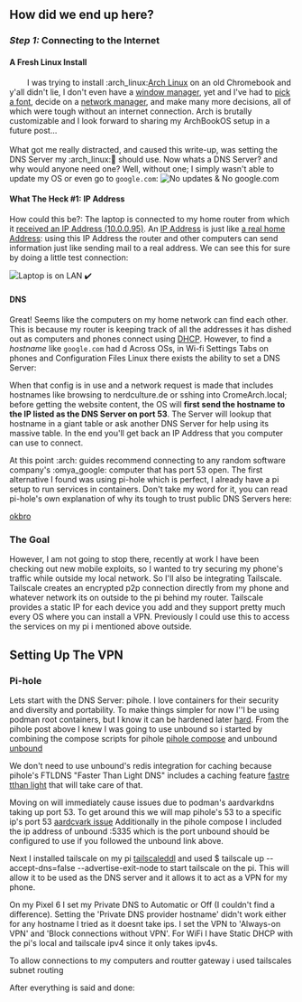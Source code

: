 ## How did we end up here?

### *Step 1:* Connecting to the Internet
#### A Fresh Linux Install
&nbsp;&nbsp;&nbsp;&nbsp;&nbsp;&nbsp;&nbsp;&nbsp;I was trying to install :arch_linux:[Arch Linux](https://archlinux.org/) on an old Chromebook and y'all didn't lie, I don't even have a [window manager](https://en.wikipedia.org/wiki/Window_manager), yet and I've had to [pick a font](https://wiki.archlinux.org/title/Font_configuration), decide on a [network manager](https://wiki.archlinux.org/title/Network_configuration#Network_managers), and make many more decisions, all of which were tough without an internet connection. Arch is brutally customizable and I look forward to sharing my ArchBookOS setup in a future post...
<br/><br/>
What got me really distracted, and caused this write-up, was setting the DNS Server my :arch_linux:📖 should use. Now whats a DNS Server? and why would anyone need one? Well, without one; I simply wasn't able to update my OS or even go to `google.com`:
![No updates & No google.com](/2/image.png)


#### **What The Heck #1:** IP Address
How could this be?: The laptop is connected to my home router from which it [received an IP Address (10.0.0.95)](https://learn.microsoft.com/en-us/windows-server/networking/technologies/dhcp/dhcp-top). An [IP Address](https://en.wikipedia.org/wiki/IP_address) is just like [a real home Address](https://en.wikipedia.org/wiki/House_numbering): using this IP Address the router and other computers can send information just like sending mail to a real address. We can see this for sure by doing a little test connection:

![Laptop is on LAN :heavy_check_mark:](/2/image2.png)

#### DNS
Great! Seems like the computers on my home network can find each other. This is because my router is keeping track of all the addresses it has dished out as computers and phones connect using [DHCP](https://learn.microsoft.com/en-us/windows-server/networking/technologies/dhcp/dhcp-top). However, to find a *hostname* like `google.com` had d Across OSs, in Wi-fi Settings Tabs on phones and Configuration Files Linux there exists the ability to set a DNS Server: 

When that config is in use and a network request is made that includes hostnames like browsing to nerdculture.de or sshing into CromeArch.local; before getting the website content, the OS will <b>first send the hostname to the IP listed as the DNS Server on port 53</code></b>. The Server will lookup that hostname in a giant table or ask another DNS Server for help using its massive table. In the end you'll get back an IP Address that you computer can use to connect. 

At this point :arch: guides recommend connecting to any random software company's :omya_google: computer that has port 53 open. The first alternative I found was using pi-hole which is perfect, I already have a pi setup to run services in containers. Don't take my word for it, you can read pi-hole's own explanation of why its tough to trust public DNS Servers here:

[okbro](https://docs.pi-hole.net/guides/dns/unbound/)

### The Goal 
However, I am not going to stop there, recently at work I have been checking out new mobile exploits, so I wanted to try securing my phone's traffic while outside my local network. So I'll also be integrating Tailscale. Tailscale creates an encrypted p2p connection directly from my phone and whatever network its on outside to the pi behind my router. Tailscale provides a static IP for each device you add and they support pretty much every OS where you can install a VPN. Previously I could use this to access the services on my pi i mentioned above outside.

## Setting Up The VPN

### Pi-hole
Lets start with the DNS Server: pihole. I love containers for their security and diversity and portability. To make things simpler for now I''l be using podman root containers, but I know it can be hardened later [hard](https://b-woody.com/posts/2022-05-12-pihole-on-a-rootless-podman-container/). From the pihole post above I knew I was going to use unbound so i started by combining the compose scripts for pihole [pihole compose](https://hub.docker.com/r/pihole/pihole) and unbound [unbound](https://hub.docker.com/r/klutchell/unbound)

We don't need to use unbound's redis integration for caching because pihole's FTLDNS "Faster Than Light DNS" includes a caching feature [fastre tthan light](https://docs.pi-hole.net/ftldns/dns-cache/) that will take care of that. 

Moving on will immediately cause issues due to podman's aardvarkdns taking up port 53. To get around this we will map pihole's 53 to a specific ip's port 53 [aardcvark issue](https://github.com/containers/podman/discussions/14242) Additionally in the pihole compose I included the ip address of unbound :5335 which is the port unbound should be configured to use if you followed the unbound link above.

Next I installed tailscale on my pi [tailscaleddl](https://tailscale.com/download) and used $ tailscale up --accept-dns=false --advertise-exit-node to start tailscale on the pi. This will allow it to be used as the DNS server and it allows it to act as a VPN for my phone.

On my Pixel 6 I set my Private DNS to Automatic or Off (I couldn't find a difference). Setting the 'Private DNS provider hostname'  didn't work either for any hostname I tried as it doesnt take ips. I set the VPN to 'Always-on VPN' and 'Block connections without VPN'. For WiFi I have Static DHCP with the pi's local and tailscale ipv4 since it only takes ipv4s.

To allow connections to my computers and routter gateway i used tailscales subnet routing


After everything is said and done: